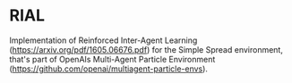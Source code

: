 # RIAL
Implementation of Reinforced Inter-Agent Learning (https://arxiv.org/pdf/1605.06676.pdf) for the Simple Spread
environment, that's part of OpenAIs Multi-Agent Particle Environment (https://github.com/openai/multiagent-particle-envs). 
